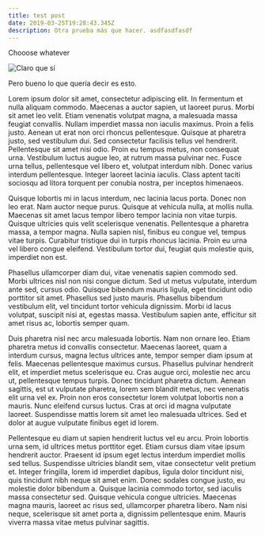 ```yaml
---
title: test post
date: 2019-03-25T19:28:43.345Z
description: Otra prueba más que hacer. asdfasdfasdf
---
```

Chooose whatever 

![](/img/proxy.duckduckgo.png "Claro que sí")

Pero bueno lo que quería decir es esto.

Lorem ipsum dolor sit amet, consectetur adipiscing elit. In fermentum et nulla aliquam commodo. Maecenas a auctor sapien, ut laoreet purus. Morbi sit amet leo velit. Etiam venenatis volutpat magna, a malesuada massa feugiat convallis. Nullam imperdiet massa non iaculis maximus. Proin a felis justo. Aenean ut erat non orci rhoncus pellentesque. Quisque at pharetra justo, sed vestibulum dui. Sed consectetur facilisis tellus vel hendrerit. Pellentesque sit amet nisi odio. Proin eu tempus metus, non consequat urna. Vestibulum luctus augue leo, at rutrum massa pulvinar nec. Fusce urna tellus, pellentesque vel libero et, volutpat interdum nibh. Donec varius interdum pellentesque. Integer laoreet lacinia iaculis. Class aptent taciti sociosqu ad litora torquent per conubia nostra, per inceptos himenaeos.

Quisque lobortis mi in lacus interdum, nec lacinia lacus porta. Donec non leo erat. Nam auctor neque purus. Quisque at vehicula nulla, at mollis nulla. Maecenas sit amet lacus tempor libero tempor lacinia non vitae turpis. Quisque ultricies quis velit scelerisque venenatis. Pellentesque a pharetra massa, a tempor magna. Nulla sapien nisl, finibus eu congue vel, tempus vitae turpis. Curabitur tristique dui in turpis rhoncus lacinia. Proin eu urna vel libero congue eleifend. Vestibulum tortor dui, feugiat quis molestie quis, imperdiet non est.

Phasellus ullamcorper diam dui, vitae venenatis sapien commodo sed. Morbi ultrices nisl non nisi congue dictum. Sed ut metus vulputate, interdum ante sed, cursus odio. Quisque bibendum mauris ligula, eget tincidunt odio porttitor sit amet. Phasellus sed justo mauris. Phasellus bibendum vestibulum elit, vel tincidunt tortor vehicula dignissim. Morbi id lacus volutpat, suscipit nisi at, egestas massa. Vestibulum sapien ante, efficitur sit amet risus ac, lobortis semper quam.

Duis pharetra nisl nec arcu malesuada lobortis. Nam non ornare leo. Etiam pharetra metus id convallis consectetur. Maecenas laoreet, quam a interdum cursus, magna lectus ultrices ante, tempor semper diam ipsum at felis. Maecenas pellentesque maximus cursus. Phasellus pulvinar hendrerit elit, et imperdiet metus scelerisque eu. Cras augue orci, molestie nec arcu ut, pellentesque tempus turpis. Donec tincidunt pharetra dictum. Aenean sagittis, est ut vulputate pharetra, lorem sem blandit metus, nec venenatis elit urna vel ex. Proin non eros consectetur lorem volutpat lobortis non a mauris. Nunc eleifend cursus luctus. Cras at orci id magna vulputate laoreet. Suspendisse mattis lorem sit amet leo malesuada ultrices. Sed et dolor at augue vulputate finibus eget id lorem.

Pellentesque eu diam ut sapien hendrerit luctus vel eu arcu. Proin lobortis urna sem, id ultrices metus porttitor eget. Etiam cursus diam vitae ipsum hendrerit auctor. Praesent id ipsum eget lectus interdum imperdiet mollis sed tellus. Suspendisse ultricies blandit sem, vitae consectetur velit pretium et. Integer fringilla, lorem id imperdiet dapibus, ligula dolor tincidunt nisi, quis tincidunt nibh neque sit amet enim. Donec sodales congue justo, eu molestie dolor bibendum a. Quisque lacinia commodo tortor, sed iaculis massa consectetur sed. Quisque vehicula congue ultricies. Maecenas magna mauris, laoreet ac risus sed, ullamcorper pharetra libero. Nam nisi neque, scelerisque sit amet porta a, dignissim pellentesque enim. Mauris viverra massa vitae metus pulvinar sagittis.

